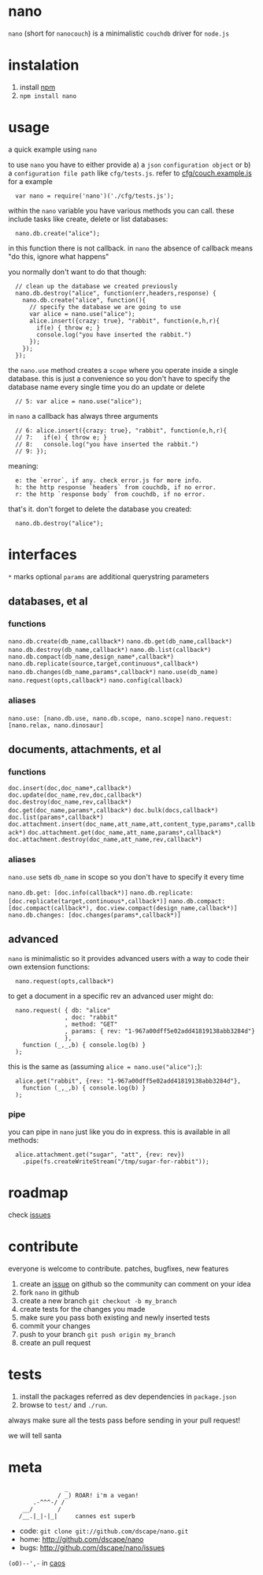 # nano

`nano` (short for `nanocouch`) is a minimalistic `couchdb` driver for `node.js`

# instalation

1. install [npm][1]
2. `npm install nano`

# usage

a quick example using `nano`

to use `nano` you have to either provide a) a `json` `configuration object` or b) a `configuration file path` like `cfg/tests.js`. refer to [cfg/couch.example.js][4] for a example

      var nano = require('nano')('./cfg/tests.js');

within the `nano` variable you have various methods you can call. these include tasks like create, delete or list databases:

      nano.db.create("alice");

in this function there is not callback. in `nano` the absence of callback means "do this, ignore what happens"

you normally don't want to do that though:

      // clean up the database we created previously
      nano.db.destroy("alice", function(err,headers,response) {
        nano.db.create("alice", function(){
          // specify the database we are going to use
          var alice = nano.use("alice");
          alice.insert({crazy: true}, "rabbit", function(e,h,r){
            if(e) { throw e; }
            console.log("you have inserted the rabbit.")
          });
        });
      });

the `nano.use` method creates a `scope` where you operate inside a single database. this is just a convenience so you don't have to specify the database name every single time you do an update or delete

      // 5: var alice = nano.use("alice");

in `nano` a callback has always three arguments

      // 6: alice.insert({crazy: true}, "rabbit", function(e,h,r){
      // 7:   if(e) { throw e; }
      // 8:   console.log("you have inserted the rabbit.")
      // 9: });

meaning:

      e: the `error`, if any. check error.js for more info.
      h: the http response `headers` from couchdb, if no error.
      r: the http `response body` from couchdb, if no error.

that's it. don't forget to delete the database you created:

      nano.db.destroy("alice");

# interfaces

`*` marks optional
`params` are additional querystring parameters

## databases, et al

### functions

`nano.db.create(db_name,callback*)`
`nano.db.get(db_name,callback*)`
`nano.db.destroy(db_name,callback*)`
`nano.db.list(callback*)`
`nano.db.compact(db_name,design_name*,callback*)`
`nano.db.replicate(source,target,continuous*,callback*)`
`nano.db.changes(db_name,params*,callback*)`
`nano.use(db_name)`
`nano.request(opts,callback*)`
`nano.config(callback)`

### aliases

`nano.use: [nano.db.use, nano.db.scope, nano.scope]`
`nano.request: [nano.relax, nano.dinosaur]`

## documents, attachments, et al

### functions

`doc.insert(doc,doc_name*,callback*)`
`doc.update(doc_name,rev,doc,callback*)`
`doc.destroy(doc_name,rev,callback*)`
`doc.get(doc_name,params*,callback*)`
`doc.bulk(docs,callback*)`
`doc.list(params*,callback*)`
`doc.attachment.insert(doc_name,att_name,att,content_type,params*,callback*)`
`doc.attachment.get(doc_name,att_name,params*,callback*)`
`doc.attachment.destroy(doc_name,att_name,rev,callback*)`

### aliases

`nano.use` sets `db_name` in scope so you don't have to specify it every time

`nano.db.get: [doc.info(callback*)]`
`nano.db.replicate: [doc.replicate(target,continuous*,callback*)]`
`nano.db.compact:  [doc.compact(callback*), doc.view.compact(design_name,callback*)]`
`nano.db.changes: [doc.changes(params*,callback*)]`

## advanced

`nano` is minimalistic so it provides advanced users with a way to code their own extension functions:
      
      nano.request(opts,callback*)

to get a document in a specific rev an advanced user might do:

      nano.request( { db: "alice"
                    , doc: "rabbit"
                    , method: "GET"
                    , params: { rev: "1-967a00dff5e02add41819138abb3284d"} 
                    },
        function (_,_,b) { console.log(b) }
      );

this is the same as (assuming `alice = nano.use("alice");`):

      alice.get("rabbit", {rev: "1-967a00dff5e02add41819138abb3284d"},
        function (_,_,b) { console.log(b) }
      );

### pipe

you can pipe in `nano` just like you do in express. this is available in all methods:

      alice.attachment.get("sugar", "att", {rev: rev})
        .pipe(fs.createWriteStream("/tmp/sugar-for-rabbit"));

# roadmap

check [issues][2]

# contribute

everyone is welcome to contribute. patches, bugfixes, new features

1. create an [issue][2] on github so the community can comment on your idea
2. fork `nano` in github
3. create a new branch `git checkout -b my_branch`
4. create tests for the changes you made
5. make sure you pass both existing and newly inserted tests
6. commit your changes
7. push to your branch `git push origin my_branch`
8. create an pull request

# tests

1. install the packages referred as dev dependencies in `package.json`
2. browse to `test/` and `./run`.

always make sure all the tests pass before sending in your pull request!

we will tell santa

# meta

                    _
                  / _) ROAR! i'm a vegan!
           .-^^^-/ /
        __/       /
       /__.|_|-|_|     cannes est superb

* code: `git clone git://github.com/dscape/nano.git`
* home: <http://github.com/dscape/nano>
* bugs: <http://github.com/dscape/nano/issues>

`(oO)--',-` in [caos][3]

[1]: http://npmjs.org
[2]: http://github.com/dscape/nano/issues
[3]: http://caos.di.uminho.pt/
[4]: https://github.com/dscape/nano/blob/master/cfg/couch.example.js
